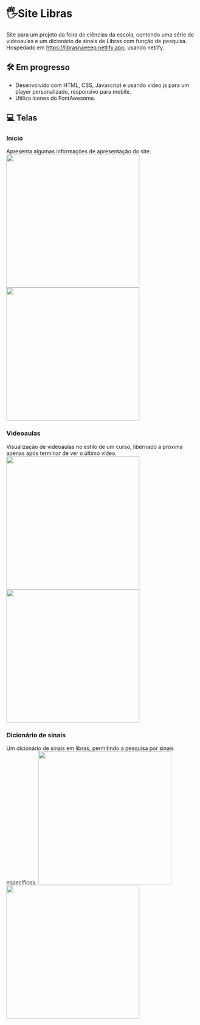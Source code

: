 # 🖐️Site Libras
Site para um projeto da feira de ciências da escola, contendo uma série de videoaulas e um dicionário de sinais de Libras com função de pesquisa.
Hospedado em https://librasnaeeep.netlify.app, usando netlify.

## 🛠️ Em progresso
* Desenvolvido com HTML, CSS, Javascript e usando video.js para um player personalizado, responsivo para mobile.
* Utiliza ícones do FontAwesome.

## 💻 Telas
### Início
Apresenta algumas informações de apresentação do site.
<img src="https://github.com/Maruquitus/SiteLibras/assets/58173530/588eef16-132e-45b2-ae36-86daa3da0d61" height=350></img>
<img src="https://github.com/Maruquitus/SiteLibras/assets/58173530/8cf4fc59-b236-4e20-852e-8d08374b8fa6" height=350></img>

### Videoaulas
Visualização de videoaulas no estilo de um curso, libernado a próxima apenas após terminar de ver o último vídeo.
<img src="https://github.com/Maruquitus/SiteLibras/assets/58173530/2f035527-ce24-4969-8a96-6043481cd273" height=350></img>
<img src="https://github.com/Maruquitus/SiteLibras/assets/58173530/09cd7da1-9a9e-4d10-adea-0b23e406b266" height=350></img>

### Dicionário de sinais
Um dicionário de sinais em libras, permitindo a pesquisa por sinais específicos.
<img src="https://github.com/Maruquitus/SiteLibras/assets/58173530/781471f4-3b79-421d-a73f-2722cf2a1555" height=350></img>
<img src="https://github.com/Maruquitus/SiteLibras/assets/58173530/a51bbf1f-1266-4fe8-b731-c3f7a8377717" height=350></img>


